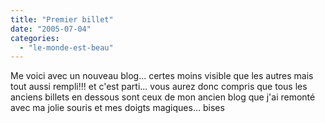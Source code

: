 ```yaml
---
title: "Premier billet"
date: "2005-07-04"
categories: 
  - "le-monde-est-beau"
---
```


Me voici avec un nouveau blog... certes moins visible que les autres mais tout aussi rempli!!! et c'est parti... vous aurez donc compris que tous les anciens billets en dessous sont ceux de mon ancien blog que j'ai remonté avec ma jolie souris et mes doigts magiques... bises
